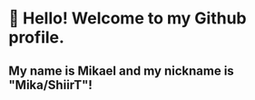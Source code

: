# 👋 Hello! Welcome to my Github profile.
## My name is Mikael and my nickname is "Mika/ShiirT"!

<!---
MikaelOliver/MikaelOliver is a ✨ special ✨ repository because its `README.md` (this file) appears on your GitHub profile.
You can click the Preview link to take a look at your changes.
--->
